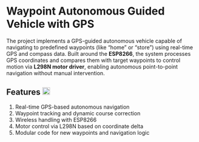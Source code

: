 # Waypoint Autonomous Guided Vehicle with GPS
The project implements a GPS-guided autonomous vehicle capable of navigating to predefined waypoints (like “home” or “store”) using real-time GPS and compass data. Built around the **ESP8266**, the system processes GPS coordinates and compares them with target waypoints to control motion via **L298N motor driver**, enabling autonomous point-to-point navigation without manual intervention.

## Features <img src="https://github.com/user-attachments/assets/e73e06e2-8952-4ae5-9ee0-664cf7a6ffaf" width="20" height="20">

1. Real-time GPS-based autonomous navigation
2. Waypoint tracking and dynamic course correction
3. Wireless handling with ESP8266
4. Motor control via L298N based on coordinate delta
5. Modular code for new waypoints and navigation logic
